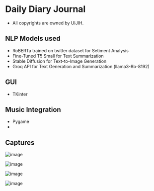 # Daily Diary Journal
- All copyrights are owned by UIJIH.

## NLP Models used
   - RoBERTa trained on twitter dataset for Setiment Analysis
   - Fine-Tuned T5 Small for Text Summarization
   - Stable Diffusion for Text-to-Image Generation
   - Groq API for Text Generation and Summarization (llama3-8b-8192)

## GUI
   - TKinter

## Music Integration
   - Pygame
   - 
## Captures
![image](https://github.com/UIJIh/2024_1_Programming/assets/116754983/3e35382d-8587-48ce-87e8-d7b9246a412c)

![image](https://github.com/UIJIh/2024_1_Programming/assets/116754983/d0de5417-2eea-49c1-8906-737a5f3d80ac)

![image](https://github.com/UIJIh/2024_1_Programming/assets/116754983/9626f391-1d79-45ec-b789-c34dd4a4e53d)

![image](https://github.com/UIJIh/2024_1_Programming/assets/116754983/cc3e98fc-a1a3-4fb8-be5a-f98209dd29d2)
